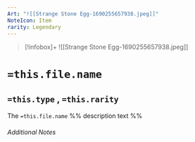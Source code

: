 ```yaml
---
Art: "![[Strange Stone Egg-1690255657938.jpeg]]"
NoteIcon: Item
rarity: Legendary
---
```


> [!infobox]+
> ![[Strange Stone Egg-1690255657938.jpeg]]

# `=this.file.name`
## `=this.type` , `=this.rarity`

The `=this.file.name` %% description text %%

###### Additional Notes